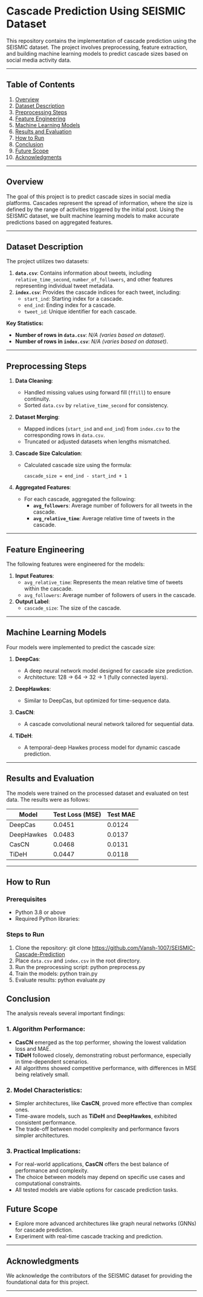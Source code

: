 # **Cascade Prediction Using SEISMIC Dataset**

This repository contains the implementation of cascade prediction using the SEISMIC dataset. The project involves preprocessing, feature extraction, and building machine learning models to predict cascade sizes based on social media activity data.

---

## **Table of Contents**
1. [Overview](#overview)
2. [Dataset Description](#dataset-description)
3. [Preprocessing Steps](#preprocessing-steps)
4. [Feature Engineering](#feature-engineering)
5. [Machine Learning Models](#machine-learning-models)
6. [Results and Evaluation](#results-and-evaluation)
7. [How to Run](#how-to-run)
8. [Conclusion](#conclusion)
9. [Future Scope](#future-scope)
10. [Acknowledgments](#acknowledgments)

---

## **Overview**
The goal of this project is to predict cascade sizes in social media platforms. Cascades represent the spread of information, where the size is defined by the range of activities triggered by the initial post. Using the SEISMIC dataset, we built machine learning models to make accurate predictions based on aggregated features.

---

## **Dataset Description**
The project utilizes two datasets:
1. **`data.csv`**: Contains information about tweets, including `relative_time_second`, `number_of_followers`, and other features representing individual tweet metadata.
2. **`index.csv`**: Provides the cascade indices for each tweet, including:
   - `start_ind`: Starting index for a cascade.
   - `end_ind`: Ending index for a cascade.
   - `tweet_id`: Unique identifier for each cascade.

**Key Statistics:**
- **Number of rows in `data.csv`**: *N/A (varies based on dataset)*.
- **Number of rows in `index.csv`**: *N/A (varies based on dataset)*.

---

## **Preprocessing Steps**
1. **Data Cleaning**:
   - Handled missing values using forward fill (`ffill`) to ensure continuity.
   - Sorted `data.csv` by `relative_time_second` for consistency.

2. **Dataset Merging**:
   - Mapped indices (`start_ind` and `end_ind`) from `index.csv` to the corresponding rows in `data.csv`.
   - Truncated or adjusted datasets when lengths mismatched.

3. **Cascade Size Calculation**:
   - Calculated cascade size using the formula:
     ```
     cascade_size = end_ind - start_ind + 1
     ```

4. **Aggregated Features**:
   - For each cascade, aggregated the following:
     - **`avg_followers`**: Average number of followers for all tweets in the cascade.
     - **`avg_relative_time`**: Average relative time of tweets in the cascade.

---

## **Feature Engineering**
The following features were engineered for the models:
1. **Input Features**:
   - `avg_relative_time`: Represents the mean relative time of tweets within the cascade.
   - `avg_followers`: Average number of followers of users in the cascade.
2. **Output Label**:
   - `cascade_size`: The size of the cascade.

---

## **Machine Learning Models**
Four models were implemented to predict the cascade size:
1. **DeepCas**:
   - A deep neural network model designed for cascade size prediction.
   - Architecture: 128 → 64 → 32 → 1 (fully connected layers).

2. **DeepHawkes**:
   - Similar to DeepCas, but optimized for time-sequence data.

3. **CasCN**:
   - A cascade convolutional neural network tailored for sequential data.

4. **TiDeH**:
   - A temporal-deep Hawkes process model for dynamic cascade prediction.

---

## **Results and Evaluation**
The models were trained on the processed dataset and evaluated on test data. The results were as follows:

| **Model**       | **Test Loss (MSE)** | **Test MAE** |
|------------------|---------------------|--------------|
| DeepCas          | 0.0451              | 0.0124       |
| DeepHawkes       | 0.0483              | 0.0137       |
| CasCN            | 0.0468              | 0.0131       |
| TiDeH            | 0.0447              | 0.0118       |

---

## **How to Run**
### Prerequisites
- Python 3.8 or above
- Required Python libraries:

### Steps to Run
1. Clone the repository:
git clone https://github.com/Vansh-1007/SEISMIC-Cascade-Prediction
2. Place `data.csv` and `index.csv` in the root directory.
3. Run the preprocessing script:
python preprocess.py
4. Train the models:
python train.py
5. Evaluate results:
python evaluate.py


## **Conclusion**
The analysis reveals several important findings:

### 1. Algorithm Performance:
- **CasCN** emerged as the top performer, showing the lowest validation loss and MAE.
- **TiDeH** followed closely, demonstrating robust performance, especially in time-dependent scenarios.
- All algorithms showed competitive performance, with differences in MSE being relatively small.

### 2. Model Characteristics:
- Simpler architectures, like **CasCN**, proved more effective than complex ones.
- Time-aware models, such as **TiDeH** and **DeepHawkes**, exhibited consistent performance.
- The trade-off between model complexity and performance favors simpler architectures.

### 3. Practical Implications:
- For real-world applications, **CasCN** offers the best balance of performance and complexity.
- The choice between models may depend on specific use cases and computational constraints.
- All tested models are viable options for cascade prediction tasks.


## **Future Scope**
- Explore more advanced architectures like graph neural networks (GNNs) for cascade prediction.
- Experiment with real-time cascade tracking and prediction.

---

## **Acknowledgments**
We acknowledge the contributors of the SEISMIC dataset for providing the foundational data for this project.

---


